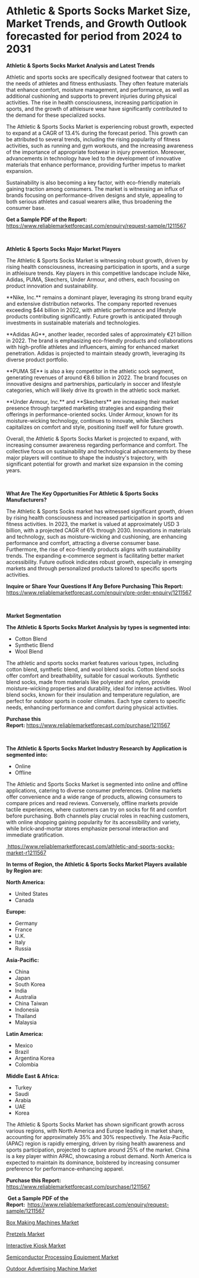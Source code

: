 <p><h1>Athletic & Sports Socks Market Size, Market Trends, and Growth Outlook forecasted for period from 2024 to 2031</h1></p><p><strong>Athletic & Sports Socks Market Analysis and Latest Trends</strong></p>
<p><p>Athletic and sports socks are specifically designed footwear that caters to the needs of athletes and fitness enthusiasts. They often feature materials that enhance comfort, moisture management, and performance, as well as additional cushioning and supports to prevent injuries during physical activities. The rise in health consciousness, increasing participation in sports, and the growth of athleisure wear have significantly contributed to the demand for these specialized socks.</p><p>The Athletic & Sports Socks Market is experiencing robust growth, expected to expand at a CAGR of 13.4% during the forecast period. This growth can be attributed to several trends, including the rising popularity of fitness activities, such as running and gym workouts, and the increasing awareness of the importance of appropriate footwear in injury prevention. Moreover, advancements in technology have led to the development of innovative materials that enhance performance, providing further impetus to market expansion. </p><p>Sustainability is also becoming a key factor, with eco-friendly materials gaining traction among consumers. The market is witnessing an influx of brands focusing on performance-driven designs and style, appealing to both serious athletes and casual wearers alike, thus broadening the consumer base.</p></p>
<p><strong>Get a Sample PDF of the Report:&nbsp;</strong> <a href="https://www.reliablemarketforecast.com/enquiry/request-sample/1211567?utm_campaign=1842&utm_medium=2&utm_source=Github&utm_content=ia&utm_term=17122024&utm_id=athletic-sports-socks">https://www.reliablemarketforecast.com/enquiry/request-sample/1211567</a></p>
<p>&nbsp;</p>
<p><strong>Athletic & Sports Socks Major Market Players</strong></p>
<p><p>The Athletic & Sports Socks Market is witnessing robust growth, driven by rising health consciousness, increasing participation in sports, and a surge in athleisure trends. Key players in this competitive landscape include Nike, Adidas, PUMA, Skechers, Under Armour, and others, each focusing on product innovation and sustainability.</p><p>**Nike, Inc.** remains a dominant player, leveraging its strong brand equity and extensive distribution networks. The company reported revenues exceeding $44 billion in 2022, with athletic performance and lifestyle products contributing significantly. Future growth is anticipated through investments in sustainable materials and technologies.</p><p>**Adidas AG**, another leader, recorded sales of approximately €21 billion in 2022. The brand is emphasizing eco-friendly products and collaborations with high-profile athletes and influencers, aiming for enhanced market penetration. Adidas is projected to maintain steady growth, leveraging its diverse product portfolio.</p><p>**PUMA SE** is also a key competitor in the athletic sock segment, generating revenues of around €8.6 billion in 2022. The brand focuses on innovative designs and partnerships, particularly in soccer and lifestyle categories, which will likely drive its growth in the athletic sock market.</p><p>**Under Armour, Inc.** and **Skechers** are increasing their market presence through targeted marketing strategies and expanding their offerings in performance-oriented socks. Under Armour, known for its moisture-wicking technology, continues to innovate, while Skechers capitalizes on comfort and style, positioning itself well for future growth.</p><p>Overall, the Athletic & Sports Socks Market is projected to expand, with increasing consumer awareness regarding performance and comfort. The collective focus on sustainability and technological advancements by these major players will continue to shape the industry's trajectory, with significant potential for growth and market size expansion in the coming years.</p></p>
<p>&nbsp;</p>
<p><strong>What Are The Key Opportunities For Athletic & Sports Socks Manufacturers?</strong></p>
<p><p>The Athletic & Sports Socks market has witnessed significant growth, driven by rising health consciousness and increased participation in sports and fitness activities. In 2023, the market is valued at approximately USD 3 billion, with a projected CAGR of 6% through 2030. Innovations in materials and technology, such as moisture-wicking and cushioning, are enhancing performance and comfort, attracting a diverse consumer base. Furthermore, the rise of eco-friendly products aligns with sustainability trends. The expanding e-commerce segment is facilitating better market accessibility. Future outlook indicates robust growth, especially in emerging markets and through personalized products tailored to specific sports activities.</p></p>
<p><strong>Inquire or Share Your Questions If Any Before Purchasing This Report:</strong> <a href="https://www.reliablemarketforecast.com/enquiry/pre-order-enquiry/1211567?utm_campaign=1842&utm_medium=2&utm_source=Github&utm_content=ia&utm_term=17122024&utm_id=athletic-sports-socks">https://www.reliablemarketforecast.com/enquiry/pre-order-enquiry/1211567</a></p>
<p>&nbsp;</p>
<p><strong>Market Segmentation</strong></p>
<p><strong>The Athletic & Sports Socks Market Analysis by types is segmented into:</strong></p>
<p><ul><li>Cotton Blend</li><li>Synthetic Blend</li><li>Wool Blend</li></ul></p>
<p><p>The athletic and sports socks market features various types, including cotton blend, synthetic blend, and wool blend socks. Cotton blend socks offer comfort and breathability, suitable for casual workouts. Synthetic blend socks, made from materials like polyester and nylon, provide moisture-wicking properties and durability, ideal for intense activities. Wool blend socks, known for their insulation and temperature regulation, are perfect for outdoor sports in cooler climates. Each type caters to specific needs, enhancing performance and comfort during physical activities.</p></p>
<p><strong>Purchase this Report:&nbsp;</strong><a href="https://www.reliablemarketforecast.com/purchase/1211567?utm_campaign=1842&utm_medium=2&utm_source=Github&utm_content=ia&utm_term=17122024&utm_id=athletic-sports-socks">https://www.reliablemarketforecast.com/purchase/1211567</a></p>
<p>&nbsp;</p>
<p><strong>The Athletic & Sports Socks Market Industry Research by Application is segmented into:</strong></p>
<p><ul><li>Online</li><li>Offline</li></ul></p>
<p><p>The Athletic and Sports Socks Market is segmented into online and offline applications, catering to diverse consumer preferences. Online markets offer convenience and a wide range of products, allowing consumers to compare prices and read reviews. Conversely, offline markets provide tactile experiences, where customers can try on socks for fit and comfort before purchasing. Both channels play crucial roles in reaching customers, with online shopping gaining popularity for its accessibility and variety, while brick-and-mortar stores emphasize personal interaction and immediate gratification.</p></p>
<p><a href="https://www.reliablemarketforecast.com/athletic-and-sports-socks-market-r1211567?utm_campaign=1842&utm_medium=2&utm_source=Github&utm_content=ia&utm_term=17122024&utm_id=athletic-sports-socks">&nbsp;https://www.reliablemarketforecast.com/athletic-and-sports-socks-market-r1211567</a></p>
<p><strong>In terms of Region, the Athletic & Sports Socks Market Players available by Region are:</strong></p>
<p>
    <p> <strong> North America: </strong>
        <ul>
            <li>United States</li>
            <li>Canada</li>
        </ul>
        </p> 
    <p> <strong> Europe: </strong>
        <ul>
            <li>Germany</li>
            <li>France</li>
            <li>U.K.</li>
            <li>Italy</li>
            <li>Russia</li>
        </ul>
        </p> 
    <p> <strong> Asia-Pacific: </strong>
        <ul>
            <li>China</li>
            <li>Japan</li>
            <li>South Korea</li>
            <li>India</li>
            <li>Australia</li>
            <li>China Taiwan</li>
            <li>Indonesia</li>
            <li>Thailand</li>
            <li>Malaysia</li>
        </ul>
        </p> 
    <p> <strong> Latin America: </strong>
        <ul>
            <li>Mexico</li>
            <li>Brazil</li>
            <li>Argentina Korea</li>
            <li>Colombia</li>
        </ul>
        </p> 
    <p> <strong> Middle East & Africa: </strong>
        <ul>
            <li>Turkey</li>
            <li>Saudi</li>
            <li>Arabia</li>
            <li>UAE</li>
            <li>Korea</li>
        </ul>
    </p>
    </p>
<p><p>The Athletic & Sports Socks Market has shown significant growth across various regions, with North America and Europe leading in market share, accounting for approximately 35% and 30% respectively. The Asia-Pacific (APAC) region is rapidly emerging, driven by rising health awareness and sports participation, projected to capture around 25% of the market. China is a key player within APAC, showcasing a robust demand. North America is expected to maintain its dominance, bolstered by increasing consumer preference for performance-enhancing apparel.</p></p>
<p><strong>Purchase this Report: </strong><a href="https://www.reliablemarketforecast.com/purchase/1211567?utm_campaign=1842&utm_medium=2&utm_source=Github&utm_content=ia&utm_term=17122024&utm_id=athletic-sports-socks">https://www.reliablemarketforecast.com/purchase/1211567</a></p>
<p>&nbsp;<strong>Get a Sample PDF of the Report:&nbsp;&nbsp;</strong><a href="https://www.reliablemarketforecast.com/enquiry/request-sample/1211567?utm_campaign=1842&utm_medium=2&utm_source=Github&utm_content=ia&utm_term=17122024&utm_id=athletic-sports-socks">https://www.reliablemarketforecast.com/enquiry/request-sample/1211567</a></p>
<p><strong></strong></p>
<p><p><a href="https://www.linkedin.com/pulse/box-making-machines-market-analysis-size-share-sales-industry-bnncf?utm_campaign=1842&utm_medium=2&utm_source=Github&utm_content=ia&utm_term=17122024&utm_id=athletic-sports-socks">Box Making Machines Market</a></p><p><a href="https://www.linkedin.com/pulse/market-analysis-indicates-pretzels-size-growing-cagr-134-from-uzyle?utm_campaign=1842&utm_medium=2&utm_source=Github&utm_content=ia&utm_term=17122024&utm_id=athletic-sports-socks">Pretzels Market</a></p><p><a href="https://www.linkedin.com/pulse/interactive-kiosk-market-scope-provide-valuable-information-historical-kn31f?utm_campaign=1842&utm_medium=2&utm_source=Github&utm_content=ia&utm_term=17122024&utm_id=athletic-sports-socks">Interactive Kiosk Market</a></p><p><a href="https://www.linkedin.com/pulse/global-semiconductor-processing-equipment-market-focus-fj5oe?utm_campaign=1842&utm_medium=2&utm_source=Github&utm_content=ia&utm_term=17122024&utm_id=athletic-sports-socks">Semiconductor Processing Equipment Market</a></p><p><a href="https://www.linkedin.com/pulse/outdoor-advertising-machine-market-analysis-2024-2031-zesee?utm_campaign=1842&utm_medium=2&utm_source=Github&utm_content=ia&utm_term=17122024&utm_id=athletic-sports-socks">Outdoor Advertising Machine Market</a></p></p>